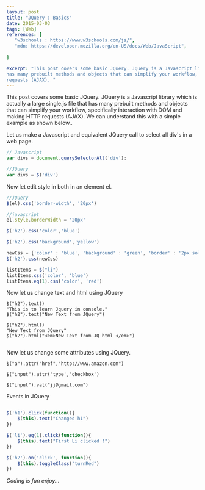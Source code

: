 ```yaml
---
layout: post
title: "JQuery : Basics"
date: 2015-03-03
tags: [Web]
references: [
   "w3schools : https://www.w3schools.com/js/",
   "mdn: https://developer.mozilla.org/en-US/docs/Web/JavaScript",
   
]

excerpt: "This post covers some basic JQuery. JQuery is a Javascript library which is actually a large single.js file that
has many prebuilt methods and objects that can simplify your workflow, specifically interaction with DOM and making HTTP
requests (AJAX). "
---
```

This post covers some basic JQuery. JQuery is a Javascript library which is actually a large single.js file that
has many prebuilt methods and objects that can simplify your workflow, specifically interaction with DOM and making HTTP
requests (AJAX). We can understand this with a simple example as shown below..

Let us make a Javascript and equivalent JQuery call to select all div's in a web page.   

``` javascript
// Javascript
var divs = document.querySelectorAll('div');

//JQuery 
var divs = $('div')

```

Now let edit style in both in an element el.

```javascript
//JQuery
$(el).css('border-width', '20px')

//javascript
el.style.borderWidth = '20px'

$('h2').css('color','blue')

$('h2').css('background','yellow')	

newCss = {'color' : 'blue', 'background' : 'green', 'border' : '2px solid red'}
$('h2').css(newCss)

listItems = $("li")
listItems.css('color', 'blue')
listItems.eq(1).css('color', 'red')

```  
Now let us change text and html using JQuery

```jquery
$("h2").text()
"This is to learn Jquery in console."
$("h2").text("New Text from JQuery")

$("h2").html()
"New Text from JQuery"
$("h2").html("<em>New Text from JQ html </em>")


```

Now let us change some attributes using JQuery.

```jquery
$("a").attr("href","http://www.amazon.com")  

$("input").attr('type','checkbox') 

$("input").val("jj@gmail.com")

```

Events in JQuery

```javascript 

$('h1').click(function(){
    $(this).text("Changed h1")
})

$('li').eq(1).click(function(){
    $(this).text("First Li clicked !")
})

$('h2').on('click', function(){
    $(this).toggleClass("turnRed")
})

```



_Coding is fun enjoy..._  